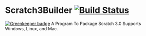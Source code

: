 # Scratch3Builder [![Build Status](https://travis-ci.org/TheBrokenRail/Scratch3Builder.svg?branch=master)](https://travis-ci.org/TheBrokenRail/Scratch3Builder)

[![Greenkeeper badge](https://badges.greenkeeper.io/TheBrokenRail/Scratch3Builder.svg)](https://greenkeeper.io/)
A Program To Package Scratch 3.0
Supports Windows, Linux, and Mac.
